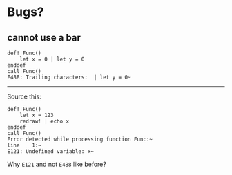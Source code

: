 # Bugs?
## cannot use a bar

    def! Func()
        let x = 0 | let y = 0
    enddef
    call Func()
    E488: Trailing characters:  | let y = 0~

---

Source this:

    def! Func()
        let x = 123
        redraw! | echo x
    enddef
    call Func()
    Error detected while processing function Func:~
    line    1:~
    E121: Undefined variable: x~

Why `E121` and not `E488` like before?

